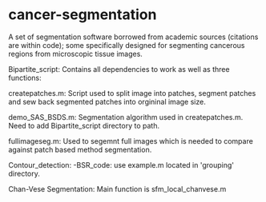 # cancer-segmentation
A set of segmentation software borrowed from academic sources (citations are within code); some specifically designed for segmenting cancerous regions from microscopic tissue images.
 

Bipartite_script:
Contains all dependencies to work as well as three functions:

createpatches.m:
		Script used to split image into patches, segment patches and sew back segmented patches into orgininal image size.
		
demo_SAS_BSDS.m: 
		Segmentation algorithm used in createpatches.m. Need to add Bipartite_script directory to path.
		
fullimageseg.m:
		Used to segemnt full images which is needed to compare against patch based method segmentation.
				
Contour_detection:
-BSR_code:
		use example.m located in 'grouping' directory.
		
Chan-Vese Segmentation:
Main function is sfm_local_chanvese.m
	

		
